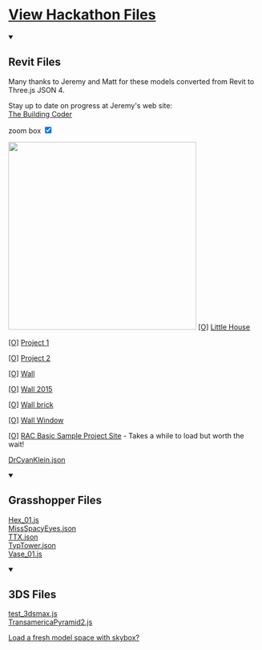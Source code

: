 [View Hackathon Files]( ./view-hackathon-files.html "from back near the beginning of time...")
===

<details open>
<summary><h2>Revit Files</h2></summary>
Many thanks to Jeremy and Matt for these models converted from Revit to Three.js JSON 4.

Stay up to date on progress at Jeremy's web site:  
[The Building Coder]( http://thebuildingcoder.typepad.com/ ) 

zoom box <input type=checkbox id=chkZoom checked />

![]( https://raw.githubusercontent.com/va3c/viewer/gh-pages/va3c-hacker/content/revit/little_house.rvt-640x480.png )
[[O]]( #../../../../../RvtVa3c/models/little_house.rvt.js#py=-10#ry=3#sx=0.01#sy=0.01#sz=0.01# ) 
[Little House]( #../../../../../RvtVa3c/models/little_house.rvt.js#py=0#ry=3#sx=0.01#sy=0.01#sz=0.01#add=true#grid# )  

[[O]]( #../../../../../RvtVa3c/models/Project1.rvt.js#px=-50#py=-10#ry=-1.5#sx=0.01#sy=0.01#sz=0.01# )
[Project 1]( #../../../../../RvtVa3c/models/Project1.rvt.js#px=-50#py=-10#ry=-1.5#sx=0.01#sy=0.01#sz=0.01#add=true# )

[[O]]( #../../../../../RvtVa3c/models/Project2.rvt.js#px=120#py=-10#pz=120#ry=1.6#sx=0.01#sy=0.01#sz=0.01# )
[Project 2]( #../../../../../RvtVa3c/models/Project2.rvt.js#px=120#py=-10#pz=120#ry=1.6#sx=0.01#sy=0.01#sz=0.01#add=true# )

[[O]]( #../../../../../RvtVa3c/models/Wall.rvt.js#px=20#py=-10#sx=0.01#sy=0.01#sz=0.01# )
[Wall]( #../../../../../RvtVa3c/models/Wall.rvt.js#px=20#py=-10#sx=0.01#sy=0.01#sz=0.01#add=true# )

[[O]]( #../../../../../RvtVa3c/models/Wall_2015.rvt.js#px=50#py=-10#pz=30#ry=0.1#sx=0.01#sy=0.01#sz=0.01# )
[Wall 2015]( #../../../../../RvtVa3c/models/Wall_2015.rvt.js#px=50#py=-10#pz=30#ry=0.1#sx=0.01#sy=0.01#sz=0.01#add=true# )

[[O]]( #../../../../../RvtVa3c/models/Wall_brick.rvt.js#px=50#py=-10#pz=50#ry=-0.03#sx=0.01#sy=0.01#sz=0.01# )
[Wall brick]( #../../../../../RvtVa3c/models/Wall_brick.rvt.js#px=50#py=-10#pz=50#ry=-0.03#sx=0.01#sy=0.01#sz=0.01#add=true# )

[[O]]( #../../../../../RvtVa3c/models/WallWindow.rvt.js#px=50#py=-10#pz=80#ry=0.08#sx=0.01#sy=0.01#sz=0.01# )
[Wall Window]( #../../../../../RvtVa3c/models/WallWindow.rvt.js#px=50#py=-10#pz=80#ry=0.08#sx=0.01#sy=0.01#sz=0.01#add=true# )

[[O]]( #../../../../../RvtVa3c/models/rac_basic_sample_project_scene.rvt.js#sx=0.01#sy=0.01#sz=0.01#noGround#noGrid# ) 
[RAC Basic Sample Project Site]( #../../../../../RvtVa3c/models/rac_basic_sample_project_scene.rvt.js#sx=0.01#sy=0.01#sz=0.01#add=true#noGround# ) - Takes a while to load but worth the wait!

[DrCyanKlein.json](#../../../../../json/DrCyanKlein.json#sx=0.005#sy=0.005#sz=0.005# )  
</details>

<details open>

<summary><h2>Grasshopper Files</h2></summary>

[Hex_01.js]( #../../../../../json/Hex_01.js#sx=0.01#sy=0.01#sz=0.01# )  
[MissSpacyEyes.json]( #../../../../../json/MissSpacyEyes.json#sx=0.01#sy=0.01#sz=0.01# )  
[TTX.json]( #../../../../../json/TTX.json#sx=0.01#sy=0.01#sz=0.01# )  
[TypTower.json]( #../../../../../json/TypTower.json#sx=0.01#sy=0.01#sz=0.01# )  
[Vase_01.js]( #../../../../../json/Vase_01.js#sx=0.01#sy=0.01#sz=0.01# )  
</details>

<details open>
<summary><h2>3DS Files</h2></summary>

[test_3dsmax.js]( #../../../../../json/3dsmax/test_3dsmax.js#sx=0.01#sy=0.01#sz=0.01# )  
[TransamericaPyramid2.js]( #../../../../../json/3dsmax/TransamericaPyramid2.js#sx=0.01#sy=0.01#sz=0.01# )  
</details>

[Load a fresh model space with skybox?]( #dispatch.js#../templates/template-skybox.html )


<style>#hh { color: #f00; display:inline; }</style>
<style>img { width: 375px; } </style>